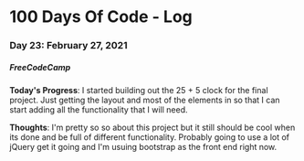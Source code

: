 # 100 Days Of Code - Log
### Day 23: February 27, 2021
##### FreeCodeCamp 

**Today's Progress**: I started building out the 25 + 5 clock for the final project. Just getting the layout and most of the elements in so that I can start adding all the functionality that I will need.

**Thoughts**: I'm pretty so so about this project but it still should be cool when its done and be full of different functionality. Probably going to use a lot of jQuery get it going and I'm usuing bootstrap as the front end right now. 